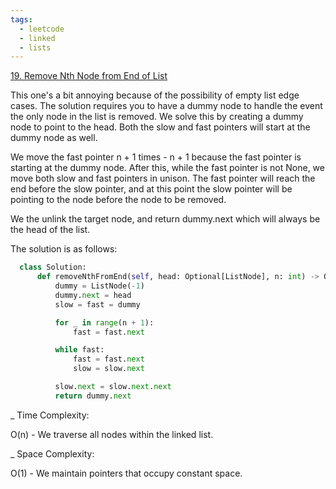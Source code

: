 ```yaml
---
tags:
  - leetcode
  - linked
  - lists
---
```


<a href="https://leetcode.com/problems/remove-nth-node-from-end-of-list/">
19. Remove Nth Node from End of List</a>

This one's a bit annoying because of the possibility of empty list edge cases.
The solution requires you to have a dummy node to handle the event the only node
in the list is removed. We solve this by creating a dummy node to point to the
head. Both the slow and fast pointers will start at the dummy node as well.

We move the fast pointer n + 1 times - n + 1 because the fast pointer is
starting at the dummy node. After this, while the fast pointer is not None, we
move both slow and fast pointers in unison. The fast pointer will reach the end
before the slow pointer, and at this point the slow pointer will be pointing to
the node before the node to be removed.

We the unlink the target node, and return dummy.next which will always be the
head of the list.

The solution is as follows:

```python
  class Solution:
      def removeNthFromEnd(self, head: Optional[ListNode], n: int) -> Optional[ListNode]:
          dummy = ListNode(-1)
          dummy.next = head
          slow = fast = dummy

          for _ in range(n + 1):
              fast = fast.next

          while fast:
              fast = fast.next
              slow = slow.next

          slow.next = slow.next.next
          return dummy.next
```

\_ Time Complexity:

O(n) - We traverse all nodes within the linked list.

\_ Space Complexity:

O(1) - We maintain pointers that occupy constant space.
